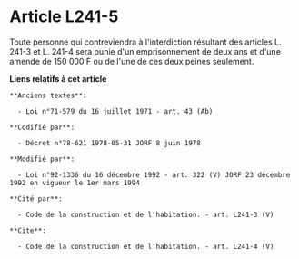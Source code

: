 # Article L241-5

Toute personne qui contreviendra à l'interdiction résultant des articles L. 241-3 et L. 241-4 sera punie d'un emprisonnement
de deux ans et d'une amende de 150 000 F ou de l'une de ces deux peines seulement.

**Liens relatifs à cet article**

	**Anciens textes**:

	  - Loi n°71-579 du 16 juillet 1971 - art. 43 (Ab)

	**Codifié par**:

	  - Décret n°78-621 1978-05-31 JORF 8 juin 1978

	**Modifié par**:

	  - Loi n°92-1336 du 16 décembre 1992 - art. 322 (V) JORF 23 décembre 1992 en vigueur le 1er mars 1994

	**Cité par**:

	  - Code de la construction et de l'habitation. - art. L241-3 (V)

	**Cite**:

	  - Code de la construction et de l'habitation. - art. L241-4 (V)
